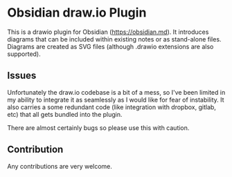 # Obsidian draw.io Plugin

This is a drawio plugin for Obsidian (https://obsidian.md). It introduces diagrams that can be included within existing notes or as stand-alone files. Diagrams are created as SVG files (although .drawio extensions are also supported).

## Issues

Unfortunately the draw.io codebase is a bit of a mess, so I've been limited in my ability to integrate it as seamlessly as I would like for fear of instability. It also carries a some redundant code (like integration with dropbox, gitlab, etc) that all gets bundled into the plugin.

There are almost certainly bugs so please use this with caution.

## Contribution

Any contributions are very welcome.
